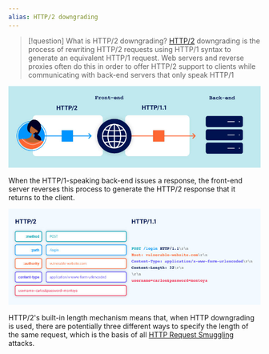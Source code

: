 ```yaml
---
alias: HTTP/2 downgrading
---
```

>[!question] What is HTTP/2 downgrading?
>[HTTP/2](HTTP-2.md) downgrading is the process of rewriting HTTP/2 requests using HTTP/1 syntax to generate an equivalent HTTP/1 request.
>Web servers and reverse proxies often do this in order to offer HTTP/2 support to clients while communicating with back-end servers that only speak HTTP/1

![](../../zzz_res/attachments/HTTP2-downgrade.png)

When the HTTP/1-speaking back-end issues a response, the front-end server reverses this process to generate the HTTP/2 response that it returns to the client.

![](../../zzz_res/attachments/HTTP2-downgrade2.png)

HTTP/2's built-in length mechanism means that, when HTTP downgrading is used, there are potentially three different ways to specify the length of the same request, which is the basis of all [HTTP Request Smuggling](HTTP%20Request%20Smuggling.md) attacks.